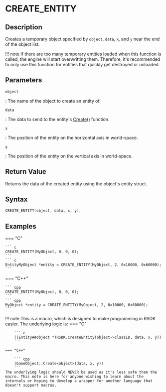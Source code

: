 # CREATE_ENTITY

## Description
Creates a temporary object specified by `object`, `data`, `x`, and `y` near the end of the object list.

!!! note
    If there are too many temporary entities loaded when this function is called, the engine will start overwritting them. Therefore, it's recommended to only use this function for entities that quickly get destroyed or unloaded.

## Parameters
`object`

:   The name of the object to create an entity of.

`data`

:   The data to send to the entity's [Create()](/RSDKv5/GameAPI/Events/Create.md) function.

`x`

:   The position of the entity on the horizontal axis in world-space.

`y`

:   The position of the entity on the vertical axis in world-space.

## Return Value
Returns the data of the created entity using the object's entity struct.

## Syntax
``` c
CREATE_ENTITY(object, data, x, y);
```

## Examples
=== "C"

	``` c
	CREATE_ENTITY(MyObject, 0, 0, 0);
	```
	``` c
	EntityMyObject *entity = CREATE_ENTITY(MyObject, 2, 0x10000, 0x60000);
	```

=== "C++"

	``` cpp
	CREATE_ENTITY(MyObject, 0, 0, 0);
	```
	``` cpp
	MyObject *entity = CREATE_ENTITY(MyObject, 2, 0x10000, 0x60000);
	```

!!! note
    This is a macro, which is designed to make programming in RSDK easier. The underlying logic is:
    === "C"

        ``` c
        ((Entity##object *)RSDK.CreateEntity(object->classID, data, x, y))
        ```

    === "C++"

        ``` cpp
        (GameObject::Create<object>(data, x, y))
        ```
	The underlying logic should NEVER be used as it's less safe than the macro. This note is here for anyone wishing to learn about the internals or hoping to develop a wrapper for another language that doesn't support macros.
